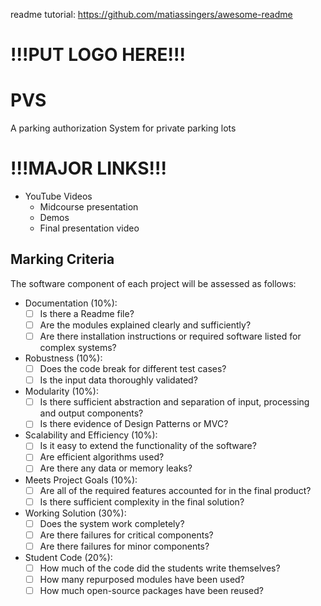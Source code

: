 readme tutorial: https://github.com/matiassingers/awesome-readme

# !!!PUT LOGO HERE!!!

# PVS
A parking authorization System for private parking lots

# !!!MAJOR LINKS!!!
- YouTube Videos
	- Midcourse presentation
	- Demos
	- Final presentation video

## Marking Criteria
The software component of each project will be assessed as follows: 
- Documentation (10%): 
	- [ ]  Is there a Readme file? 
	- [ ] Are the modules explained clearly and sufficiently? 
	- [ ] Are there installation instructions or required software listed for complex systems? 
-  Robustness (10%): 
	- [ ] Does the code break for different test cases? 
	- [ ] Is the input data thoroughly validated? 
-  Modularity (10%): 
	- [ ] Is there sufficient abstraction and separation of input, processing and output components? 
	- [ ] Is there evidence of Design Patterns or MVC? 
- Scalability and Efficiency (10%): 
	- [ ] Is it easy to extend the functionality of the software? 
	- [ ] Are efficient algorithms used? 
	- [ ] Are there any data or memory leaks? 
-  Meets Project Goals (10%): 
	- [ ] Are all of the required features accounted for in the final product? 
	- [ ] Is there sufficient complexity in the final solution? 
-  Working Solution (30%): 
	- [ ] Does the system work completely? 
	- [ ] Are there failures for critical components? 
	- [ ] Are there failures for minor components? 
-  Student Code (20%): 
	- [ ] How much of the code did the students write themselves? 
	- [ ] How many repurposed modules have been used? 
	- [ ] How much open-source packages have been reused?
